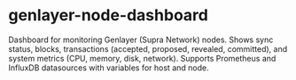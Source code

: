 # genlayer-node-dashboard
Dashboard for monitoring Genlayer (Supra Network) nodes. Shows sync status, blocks, transactions (accepted, proposed, revealed, committed), and system metrics (CPU, memory, disk, network). Supports Prometheus and InfluxDB datasources with variables for host and node.
